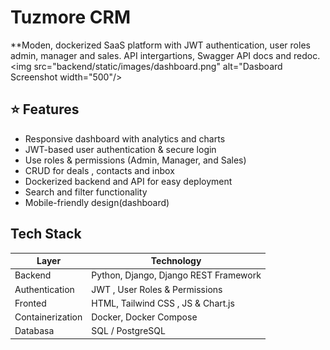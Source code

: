 # Tuzmore CRM 
**Moden, dockerized SaaS platform with JWT authentication, user roles
admin, manager and sales. API intergartions, Swagger API docs and redoc.
<img src="backend/static/images/dashboard.png" alt="Dasboard Screenshot width="500"/>

## ⭐ Features
- Responsive dashboard with analytics  and charts
- JWT-based user authentication & secure login
- Use roles & permissions (Admin, Manager, and Sales)
- CRUD for deals , contacts and inbox
- Dockerized backend and API for easy deployment
- Search and filter functionality
- Mobile-friendly design(dashboard)

## Tech Stack
| Layer | Technology|
|-------|-----------|
| Backend | Python, Django, Django REST Framework |
| Authentication | JWT , User Roles & Permissions |
| Fronted | HTML, Tailwind CSS , JS & Chart.js |
| Containerization | Docker, Docker Compose |
| Databasa | SQL / PostgreSQL |
